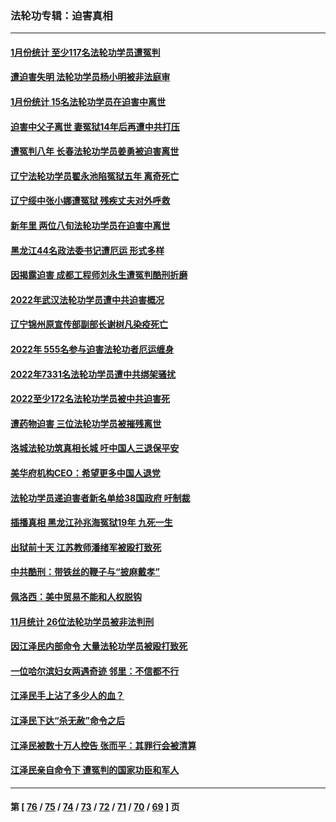 ### 法轮功专辑：迫害真相
---
#### [1月份统计 至少117名法轮功学员遭冤判](../../pages/nf4379/n13924061.md?02080430) 
#### [遭迫害失明 法轮功学员杨小明被非法庭审](../../pages/nf4379/n13920152.md?02080430) 
#### [1月份统计 15名法轮功学员在迫害中离世](../../pages/nf4379/n13922556.md?02080430) 
#### [迫害中父子离世 妻冤狱14年后再遭中共打压](../../pages/nf4379/n13920995.md?02080430) 
#### [遭冤判八年 长春法轮功学员姜勇被迫害离世](../../pages/nf4379/n13919478.md?02080430) 
#### [辽宁法轮功学员翟永池陷冤狱五年 离奇死亡](../../pages/nf4379/n13916049.md?02080430) 
#### [辽宁绥中张小娜遭冤狱 残疾丈夫对外呼救](../../pages/nf4379/n13915683.md?02080430) 
#### [新年里 两位八旬法轮功学员在迫害中离世](../../pages/nf4379/n13915319.md?02080430) 
#### [黑龙江44名政法委书记遭厄运 形式多样](../../pages/nf4379/n13909467.md?02080430) 
#### [因揭露迫害 成都工程师刘永生遭冤判酷刑折磨](../../pages/nf4379/n13907678.md?02080430) 
#### [2022年武汉法轮功学员遭中共迫害概况](../../pages/nf4379/n13906471.md?02080430) 
#### [辽宁锦州原宣传部副部长谢树凡染疫死亡](../../pages/nf4379/n13904044.md?02080430) 
#### [2022年 555名参与迫害法轮功者厄运缠身](../../pages/nf4379/n13903134.md?02080430) 
#### [2022年7331名法轮功学员遭中共绑架骚扰](../../pages/nf4379/n13901725.md?02080430) 
#### [2022至少172名法轮功学员被中共迫害死](../../pages/nf4379/n13900831.md?02080430) 
#### [遭药物迫害 三位法轮功学员被摧残离世](../../pages/nf4379/n13893822.md?02080430) 
#### [洛城法轮功筑真相长城 吁中国人三退保平安](../../pages/nf4379/n13892471.md?02080430) 
#### [美华府机构CEO：希望更多中国人退党](../../pages/nf4379/n13890897.md?02080430) 
#### [法轮功学员递迫害者新名单给38国政府 吁制裁](../../pages/nf4379/n13891149.md?02080430) 
#### [插播真相 黑龙江孙兆海冤狱19年 九死一生](../../pages/nf4379/n13889193.md?02080430) 
#### [出狱前十天 江苏教师潘绪军被殴打致死](../../pages/nf4379/n13888230.md?02080430) 
#### [中共酷刑：带铁丝的鞭子与“披麻戴孝”](../../pages/nf4379/n13887863.md?02080430) 
#### [佩洛西：美中贸易不能和人权脱钩](../../pages/nf4379/n13884884.md?02080430) 
#### [11月统计 26位法轮功学员被非法判刑](../../pages/nf4379/n13884724.md?02080430) 
#### [因江泽民内部命令 大量法轮功学员被殴打致死](../../pages/nf4379/n13877409.md?02080430) 
#### [一位哈尔滨妇女两遇奇迹 邻里：不信都不行](../../pages/nf4379/n13878017.md?02080430) 
#### [江泽民手上沾了多少人的血？](../../pages/nf4379/n13880318.md?02080430) 
#### [江泽民下达“杀无赦”命令之后](../../pages/nf4379/n13878084.md?02080430) 
#### [江泽民被数十万人控告 张而平：其罪行会被清算](../../pages/nf4379/n13878074.md?02080430) 
#### [江泽民亲自命令下 遭冤判的国家功臣和军人](../../pages/nf4379/n13876685.md?02080430) 

---
#### 第 [ [76](./76.md?02080430) / [75](./75.md?02080430) / [74](./74.md?02080430) / [73](./73.md?02080430) / [72](./72.md?02080430) / [71](./71.md?02080430) / [70](./70.md?02080430) / [69](./69.md?02080430) ] 页
